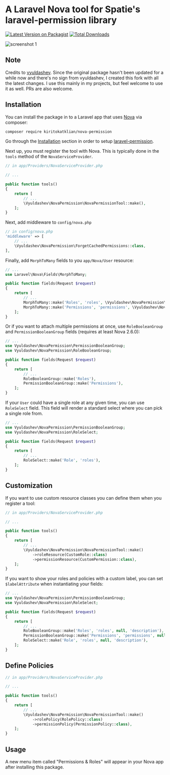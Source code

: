 # A Laravel Nova tool for Spatie's laravel-permission library

[![Latest Version on Packagist](https://img.shields.io/packagist/v/kiritokatklian/nova-permission.svg?style=flat-square)](https://packagist.org/packages/kiritokatklian/nova-permission)
[![Total Downloads](https://img.shields.io/packagist/dt/vyuldashev/nova-permission.svg?style=flat-square)](https://packagist.org/packages/vyuldashev/nova-permission)

![screenshot 1](https://raw.githubusercontent.com/kiritokatklian/nova-permission/master/docs/user-resource.png)

## Note

Credits to [vyuldashev](https://github.com/vyuldashev). Since the original package hasn't been updated for a while now and there's no sign from vyuldashev, I created this fork with all the latest changes. I use this mainly in my projects, but feel welcome to use it as well. PRs are also welcome.

## Installation

You can install the package in to a Laravel app that uses [Nova](https://nova.laravel.com) via composer:

```bash
composer require kiritokatklian/nova-permission
```

Go through the [Installation](https://github.com/spatie/laravel-permission#installation) section in order to setup [laravel-permission](https://packagist.org/packages/spatie/laravel-permission).

Next up, you must register the tool with Nova. This is typically done in the `tools` method of the `NovaServiceProvider`.

```php
// in app/Providers/NovaServiceProvider.php

// ...

public function tools()
{
    return [
        // ...
        \Vyuldashev\NovaPermission\NovaPermissionTool::make(),
    ];
}
```

Next, add middleware to `config/nova.php`

```php
// in config/nova.php
'middleware' => [
    // ...
    \Vyuldashev\NovaPermission\ForgetCachedPermissions::class,
],
```

Finally, add `MorphToMany` fields to you `app/Nova/User` resource:

```php
// ...
use Laravel\Nova\Fields\MorphToMany;

public function fields(Request $request)
{
    return [
        // ...
        MorphToMany::make('Roles', 'roles', \Vyuldashev\NovaPermission\Role::class),
        MorphToMany::make('Permissions', 'permissions', \Vyuldashev\NovaPermission\Permission::class),
    ];
}
```

Or if you want to attach multiple permissions at once, use `RoleBooleanGroup` and `PermissionBooleanGroup` fields (requires at least Nova 2.6.0):

```php
// ...
use Vyuldashev\NovaPermission\PermissionBooleanGroup;
use Vyuldashev\NovaPermission\RoleBooleanGroup;

public function fields(Request $request)
{
    return [
        // ...
        RoleBooleanGroup::make('Roles'),
        PermissionBooleanGroup::make('Permissions'),
    ];
}
```

If your `User` could have a single role at any given time, you can use `RoleSelect` field. This field will render a standard select where you can pick a single role from.

```php
// ...
use Vyuldashev\NovaPermission\PermissionBooleanGroup;
use Vyuldashev\NovaPermission\RoleSelect;

public function fields(Request $request)
{
    return [
        // ...
        RoleSelect::make('Role', 'roles'),
    ];
}
```

## Customization

If you want to use custom resource classes you can define them when you register a tool:

```php
// in app/Providers/NovaServiceProvider.php

// ...

public function tools()
{
    return [
        // ...
        \Vyuldashev\NovaPermission\NovaPermissionTool::make()
            ->roleResource(CustomRole::class)
            ->permissionResource(CustomPermission::class),
    ];
}

```

If you want to show your roles and policies with a custom label, you can set `$labelAttribute` when instantiating your fields:

```php
// ...
use Vyuldashev\NovaPermission\PermissionBooleanGroup;
use Vyuldashev\NovaPermission\RoleSelect;

public function fields(Request $request)
{
    return [
        // ...
        RoleBooleanGroup::make('Roles', 'roles', null, 'description'),
        PermissionBooleanGroup::make('Permissions', 'permissions', null, 'description'),
        RoleSelect::make('Role', 'roles', null, 'description'),
    ];
}
```


## Define Policies 

```php
// in app/Providers/NovaServiceProvider.php

// ...

public function tools()
{
    return [
        // ...
        \Vyuldashev\NovaPermission\NovaPermissionTool::make()
            ->rolePolicy(RolePolicy::class)
            ->permissionPolicy(PermissionPolicy::class),
    ];
}

```

## Usage

A new menu item called "Permissions & Roles" will appear in your Nova app after installing this package.

